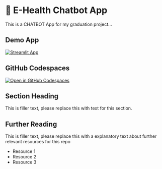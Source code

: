 

# 🤖 E-Health Chatbot App

This is a CHATBOT App for my graduation project...

## Demo App

[![Streamlit App](https://static.streamlit.io/badges/streamlit_badge_black_white.svg)](https://ehealthchatbot.streamlit.app/)

## GitHub Codespaces

[![Open in GitHub Codespaces](https://github.com/codespaces/badge.svg)](https://codespaces.new/streamlit/app-starter-kit?quickstart=1)

## Section Heading

This is filler text, please replace this with text for this section.

## Further Reading

This is filler text, please replace this with a explanatory text about further relevant resources for this repo
- Resource 1
- Resource 2
- Resource 3
